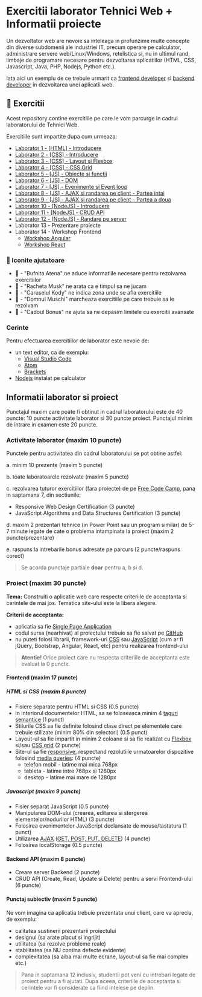 # Exercitii laborator Tehnici Web + Informatii proiecte

Un dezvoltator web are nevoie sa inteleaga in profunzime multe concepte din diverse subdomenii ale industriei IT, precum operare pe calculator, administrare servere web/Linux/Windows, retelistica si, nu in ultimul rand, limbaje de programare necesare pentru dezvoltarea aplicatiilor (HTML, CSS, Javascript, Java, PHP, Nodejs, Python etc.).

Iata aici un exemplu de ce trebuie urmarit ca [frontend developer](https://frontendchecklist.io) si [backend developer](https://www.freecodecamp.org/news/have-an-idea-want-to-build-a-product-from-scratch-heres-a-checklist-of-things-you-should-go-through-in-your-backend-software-architecture) in dezvoltarea unei aplicatii web.

## 🎢  Exercitii

Acest repository contine exercitiile pe care le vom parcurge in cadrul laboratorului de Tehnici Web.

Exercitiile sunt impartite dupa cum urmeaza:

- [Laborator 1 - [HTML] - Introducere](doc/laborator-1)
- [Laborator 2 - [CSS] - Introducere](doc/laborator-2)
- [Laborator 3 - [CSS] - Layout si Flexbox](doc/laborator-3)
- [Laborator 4 - [CSS] - CSS Grid](doc/laborator-4)
- [Laborator 5 - [JS] - Obiecte si functii](doc/laborator-5)
- [Laborator 6 - [JS] - DOM](doc/laborator-6)
- [Laborator 7 - [JS] - Evenimente si Event loop](doc/laborator-7)
- [Laborator 8 - [JS] - AJAX si randarea pe client - Partea intai](doc/laborator-8)
- [Laborator 9 - [JS] - AJAX si randarea pe client - Partea a doua](doc/laborator-9)
- [Laborator 10 - [NodeJS] - Introducere](doc/laborator-10)
- [Laborator 11 - [NodeJS] - CRUD API](doc/laborator-11)
- [Laborator 12 - [NodeJS] - Randare pe server](doc/laborator-12)
- Laborator 13 - Prezentare proiecte
- Laborator 14 - Workshop Frontend
  - [Workshop Angular](doc/workshop-angular-laborator-11-12)
  - [Workshop React](doc/workshop-react-laborator-11-12)

### 🦉 Iconite ajutatoare

- 🦉 - "Bufnita Atena" ne aduce informatiile necesare pentru rezolvarea exercitiilor
- 🚀 - "Racheta Musk" ne arata ca e timpul sa ne jucam
- 🎢 - "Caruselul Kody" ne indica zona unde se afla exercitiile
- 💪 - "Domnul Muschi" marcheaza exercitiile pe care trebuie sa le rezolvam
- 🎁 - "Cadoul Bonus" ne ajuta sa ne depasim limitele cu exercitii avansate

### Cerinte

Pentru efectuarea exercitiilor de laborator este nevoie de:

- un text editor, ca de exemplu:
  - [Visual Studio Code](https://code.visualstudio.com/Download)
  - [Atom](https://atom.io)
  - [Brackets](http://brackets.io/)
- [Nodejs](https://nodejs.org/en/) instalat pe calculator

## Informatii laborator si proiect

Punctajul maxim care poate fi obtinut in cadrul laboratorului este de 40 puncte: 10 puncte activitate laborator si 30 puncte proiect.
Punctajul minim de intrare in examen este 20 puncte.

### Activitate laborator (maxim 10 puncte)

Punctele pentru activitatea din cadrul laboratorului se pot obtine astfel:

a. minim 10 prezente (maxim 5 puncte)

b. toate laboratoarele rezolvate (maxim 5 puncte)

c. rezolvarea tuturor exercitiilor (fara proiecte) de pe [Free Code Camp](https://www.freecodecamp.org/learn), pana in saptamana 7, din sectiunile:

- Responsive Web Design Certification (3 puncte)
- JavaScript Algorithms and Data Structures Certification (3 puncte)

d. maxim 2 prezentari tehnice (in Power Point sau un program similar) de 5-7 minute legate de cate o problema intampinata la proiect (maxim 2 puncte/prezentare)

e. raspuns la intrebarile bonus adresate pe parcurs (2 puncte/raspuns corect)

> Se acorda punctaje partiale **doar** pentru a, b si d.

### Proiect (maxim 30 puncte)

**Tema:** Construiti o aplicatie web care respecte criteriile de acceptanta si cerintele de mai jos. Tematica site-ului este la libera alegere.

**Criterii de acceptanta:**

- aplicatia sa fie [Single Page Application](https://en.wikipedia.org/wiki/Single-page_application)
- codul sursa (nearhivat) al proiectului trebuie sa fie salvat pe [GitHub](https://github.com/)
- nu puteti folosi librarii, framework-uri [CSS](https://en.wikipedia.org/wiki/CSS_framework) sau [JavaScript](https://en.wikipedia.org/wiki/JavaScript_framework) (cum ar fi jQuery, Bootstrap, Angular, React, etc) pentru realizarea frontend-ului

> **Atentie!** Orice proiect care nu respecta criteriile de acceptanta este evaluat la 0 puncte.

#### Frontend (maxim 17 puncte)

##### HTML si CSS (maxim 8 puncte)

- Fisiere separate pentru HTML si CSS (0.5 puncte)
- In interiorul documentelor HTML, sa se foloseasca minim 4 [taguri semantice](https://www.w3schools.com/html/html5_semantic_elements.asp) (1 punct)
- Stilurile CSS sa fie definite folosind clase direct pe elementele care trebuie stilizate (minim 80% din selectori) (0.5 punct)
- Layout-ul sa fie impartit in minim 2 coloane si sa fie realizat cu [Flexbox](https://css-tricks.com/snippets/css/a-guide-to-flexbox/) si/sau [CSS grid](https://css-tricks.com/snippets/css/complete-guide-grid/) (2 puncte)
- Site-ul sa fie [responsive](https://www.w3schools.com/html/html_responsive.asp), respectand rezolutiile urmatoarelor dispozitive folosind [media queries](https://www.uxpin.com/studio/blog/media-queries-responsive-web-design/): (4 puncte)
  - telefon mobil - latime mai mica 768px
  - tableta - latime intre 768px si 1280px
  - desktop - latime mai mare de 1280px

##### Javascript (maxim 9 puncte)

- Fisier separat JavaScript (0.5 puncte)
- Manipularea DOM-ului (crearea, editarea si stergerea elementelor/nodurilor HTML) (3 puncte)
- Folosirea evenimentelor JavaScript declansate de mouse/tastatura (1 punct)
- Utilizarea [AJAX](https://www.w3schools.com/xml/ajax_intro.asp) ([GET, POST, PUT, DELETE](http://www.restapitutorial.com/lessons/httpmethods.html)) (4 puncte)
- Folosirea localStorage (0.5 puncte)

#### Backend API (maxim 8 puncte)

- Creare server Backend (2 puncte)
- CRUD API (Create, Read, Update si Delete) pentru a servi Frontend-ului (6 puncte)

#### Punctaj subiectiv (maxim 5 puncte)

Ne vom imagina ca aplicatia trebuie prezentata unui client, care va aprecia, de exemplu:

- calitatea sustinerii prezentarii proiectului
- designul (sa arate placut si ingrijit)
- utilitatea (sa rezolve probleme reale)
- stabilitatea (sa NU contina defecte evidente)
- complexitatea (sa aiba mai multe ecrane, layout-ul sa fie mai complex etc.)

> Pana in saptamana 12 inclusiv, studentii pot veni cu intrebari legate de proiect pentru a fi ajutati. Dupa aceea, criteriile de acceptanta si cerintele vor fi considerate ca fiind intelese pe deplin.
